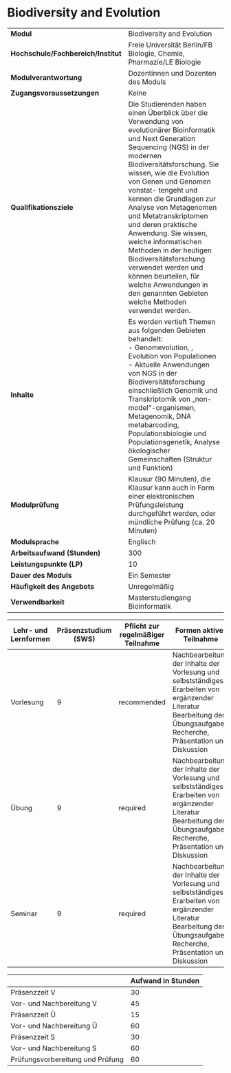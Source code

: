 # Biodiversity and Evolution
|                                    |   |
|------------------------------------|---|
|**Modul**                           | Biodiversity and Evolution |
|**Hochschule/Fachbereich/Institut** | Freie Universität Berlin/FB Biologie, Chemie, Pharmazie/LE Biologie |
|**Modulverantwortung**              | Dozentinnen und Dozenten des Moduls |
|**Zugangsvoraussetzungen**          | Keine |
|**Qualifikationsziele**             | Die Studierenden haben einen Überblick über die Verwendung von evolutionärer Bioinformatik und Next Generation Sequencing (NGS) in der modernen Biodiversitätsforschung. Sie wissen, wie die Evolution von Genen und Genomen vonstat- tengeht und kennen die Grundlagen zur Analyse von Metagenomen und Metatranskriptomen und deren praktische Anwendung. Sie wissen, welche informatischen Methoden in der heutigen Biodiversitätsforschung verwendet werden und können beurteilen, für welche Anwendungen in den genannten Gebieten welche Methoden verwendet werden. |
|**Inhalte**                         | Es werden vertieft Themen aus folgenden Gebieten behandelt:<br>- Genomevolution,  , Evolution von Populationen<br>- Aktuelle Anwendungen von NGS in der Biodiversitätsforschung einschließlich Genomik und Transkriptomik von „non-model“-organismen, Metagenomik, DNA metabarcoding, Populationsbiologie und Populationsgenetik, Analyse ökologischer Gemeinschaften (Struktur und Funktion) |
|**Modulprüfung**                    | Klausur (90 Minuten), die Klausur kann auch in Form einer elektronischen Prüfungsleistung durchgeführt werden, oder mündliche Prüfung (ca. 20 Minuten) |
|**Modulsprache**                    | Englisch |
|**Arbeitsaufwand (Stunden)**        | 300 |
|**Leistungspunkte (LP)**            | 10 |
|**Dauer des Moduls**                | Ein Semester |
|**Häufigkeit des Angebots**         | Unregelmäßig |
|**Verwendbarkeit**                  | Masterstudiengang Bioinformatik |

| Lehr- und Lernformen | Präsenzstudium <br> (SWS) | Pflicht zur regelmäßiger Teilnahme | Formen aktiver Teilnahme |
| ---------------------|---------------------------|------------------------------------|------------------------- |
| Vorlesung            | 9                         | recommended                        | Nachbearbeitung der Inhalte der Vorlesung und selbstständiges Erarbeiten von ergänzender Literatur<br>Bearbeitung der Übungsaufgaben<br>Recherche, Präsentation und Diskussion |
| Übung                | 9                         | required                           | Nachbearbeitung der Inhalte der Vorlesung und selbstständiges Erarbeiten von ergänzender Literatur<br>Bearbeitung der Übungsaufgaben<br>Recherche, Präsentation und Diskussion |
| Seminar              | 9                         | required                           | Nachbearbeitung der Inhalte der Vorlesung und selbstständiges Erarbeiten von ergänzender Literatur<br>Bearbeitung der Übungsaufgaben<br>Recherche, Präsentation und Diskussion |

|   | Aufwand in Stunden |
| - |--------------------|
| Präsenzzeit V                            | 30    |
| Vor- und Nachbereitung V                 | 45    |
| Präsenzzeit Ü                            | 15    |
| Vor- und Nachbereitung Ü                 | 60    |
| Präsenzzeit S                            | 30    |
| Vor- und Nachbereitung S                 | 60    |
| Prüfungsvorbereitung und Prüfung         | 60    |

